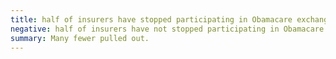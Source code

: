 ```yaml
---
title: half of insurers have stopped participating in Obamacare exchanges
negative: half of insurers have not stopped participating in Obamacare exchanges
summary: Many fewer pulled out.
---
```

